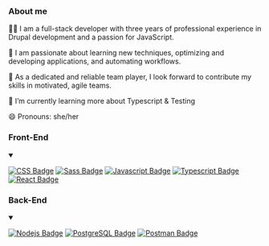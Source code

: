 ### About me
 🧑‍💻 I am a full-stack developer with three years of professional experience in Drupal development and a passion for JavaScript.
 
 🤔 I am passionate about learning new techniques, optimizing and developing applications, and automating workflows. 
 
 🏐 As a dedicated and reliable team player, I look forward to contribute my skills in motivated, agile teams. 
 
 🌱 I’m currently learning more about Typescript & Testing
 
 😄 Pronouns: she/her
 



### Front-End
<details open>
<summary></summary>
  
[![CSS Badge](https://img.shields.io/badge/-CSS3-1572B6?style=for-the-badge&labelColor=black&logo=css3&logoColor=1572B6)](#) [![Sass Badge](https://img.shields.io/badge/-SASS-CC6699?style=for-the-badge&labelColor=black&logo=sass&logoColor=CC6699)](#) [![Javascript Badge](https://img.shields.io/badge/-Javascript-F0DB4F?style=for-the-badge&labelColor=black&logo=javascript&logoColor=F0DB4F)](#) [![Typescript Badge](https://img.shields.io/badge/-Typescript-3178C6?style=for-the-badge&labelColor=black&logo=typescript&logoColor=3178C6)](#) [![React Badge](https://img.shields.io/badge/-React-61DAFB?style=for-the-badge&labelColor=black&logo=react&logoColor=61DAFB)](#) 
</details>

### Back-End
<details open>
<summary></summary>
  
 [![Nodejs Badge](https://img.shields.io/badge/-Nodejs-3C873A?style=for-the-badge&labelColor=black&logo=node.js&logoColor=3C873A)](#) 
 [![PostgreSQL Badge](https://img.shields.io/badge/-PostgreSQL-4169E1?style=for-the-badge&labelColor=black&logo=postgreSQL&logoColor=4169E1)](#) [![Postman Badge](https://img.shields.io/badge/-Postman-FF6C37?style=for-the-badge&labelColor=black&logo=postman&logoColor=FF6C37)](#)
  
</details>



